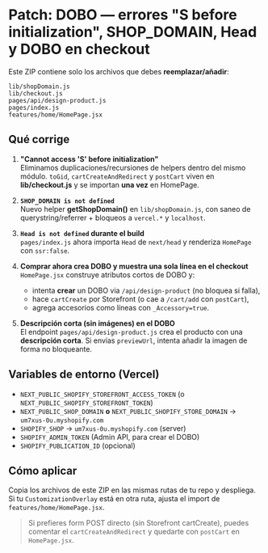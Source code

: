 # Patch: DOBO — errores "S before initialization", SHOP_DOMAIN, Head y DOBO en checkout

Este ZIP contiene solo los archivos que debes **reemplazar/añadir**:

```
lib/shopDomain.js
lib/checkout.js
pages/api/design-product.js
pages/index.js
features/home/HomePage.jsx
```

## Qué corrige

1. **"Cannot access 'S' before initialization"**  
   Eliminamos duplicaciones/recursiones de helpers dentro del mismo módulo. `toGid`, `cartCreateAndRedirect` y `postCart` viven en **lib/checkout.js** y se importan **una vez** en HomePage.

2. **`SHOP_DOMAIN is not defined`**  
   Nuevo helper **getShopDomain()** en `lib/shopDomain.js`, con saneo de querystring/referrer + bloqueos a `vercel.*` y `localhost`.

3. **`Head is not defined` durante el build**  
   `pages/index.js` ahora importa `Head` de `next/head` y renderiza `HomePage` con `ssr:false`.

4. **Comprar ahora crea DOBO y muestra una sola línea en el checkout**  
   `HomePage.jsx` construye atributos cortos de DOBO y:
   - intenta **crear** un DOBO via `/api/design-product` (no bloquea si falla),
   - hace `cartCreate` por Storefront (o cae a `/cart/add` con `postCart`),  
   - agrega accesorios como líneas con `_Accessory=true`.

5. **Descripción corta (sin imágenes) en el DOBO**  
   El endpoint `pages/api/design-product.js` crea el producto con una **descripción corta**. Si envías `previewUrl`, intenta añadir la imagen de forma no bloqueante.

## Variables de entorno (Vercel)

- `NEXT_PUBLIC_SHOPIFY_STOREFRONT_ACCESS_TOKEN` (o `NEXT_PUBLIC_SHOPIFY_STOREFRONT_TOKEN`)
- `NEXT_PUBLIC_SHOP_DOMAIN` **o** `NEXT_PUBLIC_SHOPIFY_STORE_DOMAIN` → `um7xus-0u.myshopify.com`
- `SHOPIFY_SHOP` → `um7xus-0u.myshopify.com` (server)
- `SHOPIFY_ADMIN_TOKEN` (Admin API, para crear el DOBO)
- `SHOPIFY_PUBLICATION_ID` (opcional)

## Cómo aplicar
Copia los archivos de este ZIP en las mismas rutas de tu repo y despliega. Si tu `CustomizationOverlay` está en otra ruta, ajusta el import de `features/home/HomePage.jsx`.

> Si prefieres form POST directo (sin Storefront cartCreate), puedes comentar el `cartCreateAndRedirect` y quedarte con `postCart` en `HomePage.jsx`.
